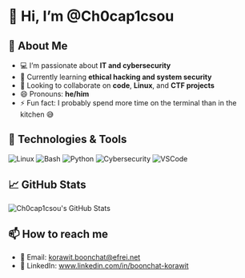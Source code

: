 # 👋 Hi, I’m @Ch0cap1csou

## 👀 About Me
- 💻 I’m passionate about **IT and cybersecurity**
- 🌱 Currently learning **ethical hacking and system security**
- 🤝 Looking to collaborate on **code**, **Linux**, and **CTF projects**
- 😄 Pronouns: **he/him**
- ⚡ Fun fact: I probably spend more time on the terminal than in the kitchen 😅

## 🔧 Technologies & Tools
![Linux](https://img.shields.io/badge/-Linux-FCC624?style=flat-square&logo=linux&logoColor=black)
![Bash](https://img.shields.io/badge/-Bash-4EAA25?style=flat-square&logo=gnu-bash&logoColor=white)
![Python](https://img.shields.io/badge/-Python-3776AB?style=flat-square&logo=python&logoColor=white)
![Cybersecurity](https://img.shields.io/badge/-Cybersecurity-007ACC?style=flat-square&logo=hackthebox&logoColor=white)
![VSCode](https://img.shields.io/badge/-VSCode-007ACC?style=flat-square&logo=visual-studio-code&logoColor=white)

## 📈 GitHub Stats
![Ch0cap1csou's GitHub Stats](https://github-readme-stats.vercel.app/api?username=Ch0cap1csou&show_icons=true&theme=tokyonight)

## 📫 How to reach me
- 📧 Email: korawit.boonchat@efrei.net
- 💼 LinkedIn: www.linkedin.com/in/boonchat-korawit

